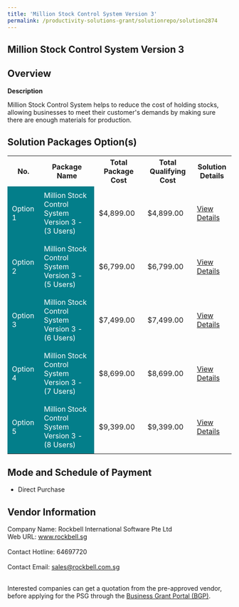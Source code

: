 ```yaml
---
title: 'Million Stock Control System Version 3'
permalink: /productivity-solutions-grant/solutionrepo/solution2874
---
```


## Million Stock Control System Version 3

## Overview

**Description**

Million Stock Control System helps to reduce the cost of holding stocks, allowing businesses to meet their customer's demands by making sure there are enough materials for production.

## Solution Packages Option(s)

<table>
<tr>
<th><b>No.</b></th>
<th><b>Package Name</b></th>
<th><b>Total Package Cost</b></th>
<th><b>Total Qualifying Cost</b></th>
<th><b>Solution Details</b></th>
</tr>
<tr>
<td style='padding: 10px; background-color: #037E8A; color: #FFFFFF;'>Option 1</td>
<td style='padding: 10px; background-color: #037E8A; color: #FFFFFF;'>Million Stock Control System Version 3 - (3 Users)</td>
<td style='padding: 10px;'>$4,899.00</td>
<td style='padding: 10px;'>$4,899.00</td>
<td style='padding: 10px;'><a href='/images/psg/Rockbell_Million_20200921_Desensitised_Annex_3_Part_1.pdf' target='_blank'>View Details</a></td>
</tr>
<tr>
<td style='padding: 10px; background-color: #037E8A; color: #FFFFFF;'>Option 2</td>
<td style='padding: 10px; background-color: #037E8A; color: #FFFFFF;'>Million Stock Control System Version 3 - (5 Users)</td>
<td style='padding: 10px;'>$6,799.00</td>
<td style='padding: 10px;'>$6,799.00</td>
<td style='padding: 10px;'><a href='/images/psg/Rockbell_Million_20200921_Desensitised_Annex_3_Part_2.pdf' target='_blank'>View Details</a></td>
</tr>
<tr>
<td style='padding: 10px; background-color: #037E8A; color: #FFFFFF;'>Option 3</td>
<td style='padding: 10px; background-color: #037E8A; color: #FFFFFF;'>Million Stock Control System Version 3 - (6 Users)</td>
<td style='padding: 10px;'>$7,499.00</td>
<td style='padding: 10px;'>$7,499.00</td>
<td style='padding: 10px;'><a href='/images/psg/Rockbell_Million_20200921_Desensitised_Annex_3_Part_3.pdf' target='_blank'>View Details</a></td>
</tr>
<tr>
<td style='padding: 10px; background-color: #037E8A; color: #FFFFFF;'>Option 4</td>
<td style='padding: 10px; background-color: #037E8A; color: #FFFFFF;'>Million Stock Control System Version 3 - (7 Users)</td>
<td style='padding: 10px;'>$8,699.00</td>
<td style='padding: 10px;'>$8,699.00</td>
<td style='padding: 10px;'><a href='/images/psg/Rockbell_Million_20200921_Desensitised_Annex_3_Part_4.pdf' target='_blank'>View Details</a></td>
</tr>
<tr>
<td style='padding: 10px; background-color: #037E8A; color: #FFFFFF;'>Option 5</td>
<td style='padding: 10px; background-color: #037E8A; color: #FFFFFF;'>Million Stock Control System Version 3 - (8 Users)</td>
<td style='padding: 10px;'>$9,399.00</td>
<td style='padding: 10px;'>$9,399.00</td>
<td style='padding: 10px;'><a href='/images/psg/Rockbell_Million_20200921_Desensitised_Annex_3_Part_5.pdf' target='_blank'>View Details</a></td>
</tr>
</table>

## Mode and Schedule of Payment

 - Direct Purchase

## Vendor Information

 Company Name: Rockbell International Software Pte Ltd<br>Web URL: www.rockbell.sg <br><br>Contact Hotline: 64697720 <br><br>Contact Email: sales@rockbell.com.sg <br><br>

Interested companies can get a quotation from the pre-approved vendor, before applying for the PSG through the <a href='https://www.businessgrants.gov.sg/' target='_blank' rel='noopener'>Business Grant Portal (BGP)</a>.

<script src="/jquery/resize-tables.js"></script>

